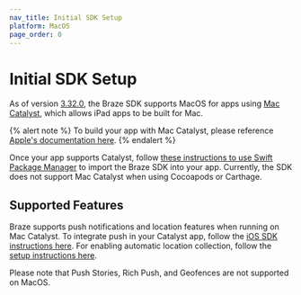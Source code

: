 ```yaml
---
nav_title: Initial SDK Setup
platform: MacOS
page_order: 0
---
```


# Initial SDK Setup

As of version [3.32.0][1], the Braze SDK supports MacOS for apps using [Mac Catalyst][2], which allows iPad apps to be built for Mac.

{% alert note %}
To build your app with Mac Catalyst, please reference <a href="https://developer.apple.com/documentation/uikit/mac_catalyst">Apple's documentation here</a>.
{% endalert %}

Once your app supports Catalyst, follow [these instructions to use Swift Package Manager][3] to import the Braze SDK into your app. Currently, the SDK does not support Mac Catalyst when using Cocoapods or Carthage.

## Supported Features

Braze supports push notifications and location features when running on Mac Catalyst. To integrate push in your Catalyst app, follow the [iOS SDK instructions here][4]. For enabling automatic location collection, follow the [setup instructions here][5].

Please note that Push Stories, Rich Push, and Geofences are not supported on MacOS.

[1]:https://github.com/Appboy/appboy-ios-sdk/releases/tag/3.32.0
[2]:https://developer.apple.com/mac-catalyst/
[3]:https://www.braze.com/docs/developer_guide/platform_integration_guides/ios/initial_sdk_setup/swift_package_manager/
[4]:https://www.braze.com/docs/developer_guide/platform_integration_guides/ios/push_notifications/integration/
[5]:https://www.braze.com/docs/developer_guide/platform_integration_guides/ios/analytics/location_tracking/
